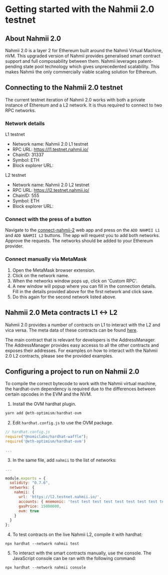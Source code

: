 # Getting started with the Nahmii 2.0 testnet

## About Nahmii 2.0

Nahmii 2.0 is a layer 2 for Ethereum built around the Nahmii Virtual Machine, nVM. This upgraded version of Nahmii provides generalised smart contract support and full composability between them. Nahmii leverages patent-pending state pool technology which gives unprecedented scalability. This makes Nahmii the only commercially viable scaling solution for Ethereum.

## Connecting to the Nahmii 2.0 testnet

The current testnet iteration of Nahmii 2.0 works with both a private instance of Ethereum and a L2 network. It is thus required to connect to two RPC networks.

### Network details

L1 testnet
- Network name: Nahmii 2.0 L1 testnet
- RPC URL: https://l1.testnet.nahmii.io/
- ChainID: 31337
- Symbol: ETH
- Block explorer URL:

L2 testnet
- Network name: Nahmii 2.0 L2 testnet
- RPC URL: https://l2.testnet.nahmii.io/
- ChainID: 555
- Symbol: ETH
- Block explorer URL:

### Connect with the press of a button

Navigate to the [connect-nahmii-2](https://nahmii-community.github.io/connect-nahmii-2/) web app and press on the `ADD NAHMII L1` and `ADD NAHMII L2` buttons. The app will request you to add both networks. Approve the requests. The networks should be added to your Ethereum provider.

### Connect manually via MetaMask

1. Open the MetaMask browser extension.
2. Click on the network name.
3. When the networks window pops up, click on 'Custom RPC'.
4. A new window will popup where you can fill in the connection details. Fill in the details provided above for the first network and click save.
5. Do this again for the second network listed above.

## Nahmii 2.0 Meta contracts L1 <-> L2

Nahmii 2.0 provides a number of contracts on L1 to interact with the L2 and vica versa. The meta data of these contracts can be found [here](https://meta.testnet.nahmii.io/addresses.json).

The main contract that is relevant for developers is the AddressManager. The AddressManager provides easy accesss to all the other contracts and exposes their addresses. For examples on how to interact with the Nahmii 2.0 L2 contracts, please see the provided examples.

## Configuring a project to run on Nahmii 2.0

To compile the correct bytecode to work with the Nahmii virtual machine, the hardhat-ovm dependency is required due to the differences between certain opcodes in the EVM and the NVM.

1. Install the OVM hardhat plugin.

```js
yarn add @eth-optimism/hardhat-ovm
```

2. Edit `hardhat.config.js` to use the OVM package.

```js
// hardhat.config.js
require("@nomiclabs/hardhat-waffle");
require('@eth-optimism/hardhat-ovm')

...
```

3. In the same file, add `nahmii` to the list of networks:

```js
...

module.exports = {
  solidity: "0.7.6",
  networks: {
    nahmii: {
      url: 'https://l2.testnet.nahmii.io/',
      accounts: { mnemonic: 'test test test test test test test test test test test junk' },
      gasPrice: 15000000,
      ovm: true
    }
  }
};
```

4. To test contracts on the live Nahmii L2, compile it with hardhat:

```
npx hardhat --network nahmii test
```

5. To interact with the smart contracts manually, use the console. The JavaScript console can be ran with the following command:

```
npx hardhat --network nahmii console
```